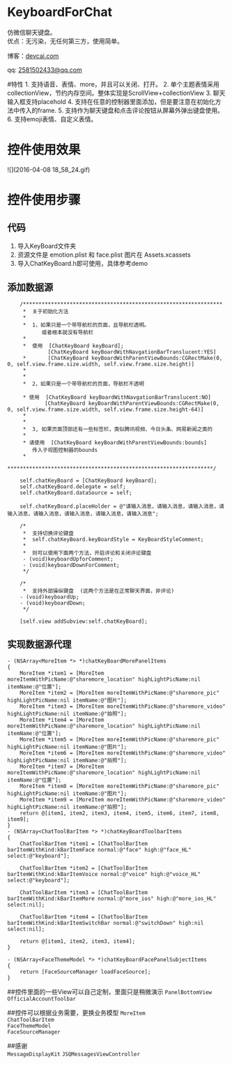 # KeyboardForChat
仿微信聊天键盘。  
优点：无污染，无任何第三方，使用简单。

博客：[devcai.com](http://devcai.com)  

  qq: 2581502433@qq.com
  
#特性
	1.	支持语音、表情、more，并且可以关闭、打开。
	2.	单个主题表情采用collectionView，节约内存空间。整体实现是ScrollView+collectionView
	3.	聊天输入框支持placehold
	4.	支持在任意的控制器里面添加，但是要注意在初始化方法中传入的frame.
	5.	支持作为聊天键盘和点击评论按钮从屏幕外弹出键盘使用。
  6.  支持emoji表情、自定义表情。

# 控件使用效果
![](2016-04-08 18_58_24.gif)

# 控件使用步骤

## 代码
1. 导入KeyBoard文件夹  
2. 资源文件是 emotion.plist 和 face.plist 图片在 Assets.xcassets
3. 导入ChatKeyBoard.h即可使用，具体参考demo

## 添加数据源
```objc
    /****************************************************************
     *  关于初始化方法
     *
     *  1，如果只是一个带导航栏的页面，且导航栏透明。
           或者根本就没有导航栏
     *
     *  使用  [ChatKeyBoard keyBoard]; 
             [ChatKeyBoard keyBoardWithNavgationBarTranslucent:YES]
     *       [ChatKeyBoard keyBoardWithParentViewBounds:CGRectMake(0, 0, self.view.frame.size.width, self.view.frame.size.height)]
     *
     *
     *  2，如果只是一个带导航栏的页面，导航栏不透明
     
     * 使用  [ChatKeyBoard keyBoardWithNavgationBarTranslucent:NO]
            [ChatKeyBoard keyBoardWithParentViewBounds:CGRectMake(0, 0, self.view.frame.size.width, self.view.frame.size.height-64)]
     *
     *
     *  3, 如果页面顶部还有一些标签栏，类似腾讯视频、今日头条、网易新闻之类的
     *
     * 请使用  [ChatKeyBoard keyBoardWithParentViewBounds:bounds]
        传入子视图控制器的bounds
     *
     ******************************************************************/

    self.chatKeyBoard = [ChatKeyBoard keyBoard];
    self.chatKeyBoard.delegate = self;
    self.chatKeyBoard.dataSource = self;
    
    self.chatKeyBoard.placeHolder = @"请输入消息，请输入消息，请输入消息，请输入消息，请输入消息，请输入消息，请输入消息，请输入消息";
    
    /*
     *  支持切换评论键盘
     *  self.chatKeyBoard.keyBoardStyle = KeyBoardStyleComment;
     *
     *  则可以使用下面两个方法，开启评论和关闭评论键盘
     - (void)keyboardUpforComment;
     - (void)keyboardDownForComment;
     */
     
    /*
     *  支持外部操纵键盘  (这两个方法是在正常聊天界面，非评论)
    - (void)keyboardUp;
    - (void)keyboardDown;
     */
    
    [self.view addSubview:self.chatKeyBoard];
```

## 实现数据源代理
```objc
- (NSArray<MoreItem *> *)chatKeyBoardMorePanelItems
{
    MoreItem *item1 = [MoreItem moreItemWithPicName:@"sharemore_location" highLightPicName:nil itemName:@"位置"];
    MoreItem *item2 = [MoreItem moreItemWithPicName:@"sharemore_pic" highLightPicName:nil itemName:@"图片"];
    MoreItem *item3 = [MoreItem moreItemWithPicName:@"sharemore_video" highLightPicName:nil itemName:@"拍照"];
    MoreItem *item4 = [MoreItem moreItemWithPicName:@"sharemore_location" highLightPicName:nil itemName:@"位置"];
    MoreItem *item5 = [MoreItem moreItemWithPicName:@"sharemore_pic" highLightPicName:nil itemName:@"图片"];
    MoreItem *item6 = [MoreItem moreItemWithPicName:@"sharemore_video" highLightPicName:nil itemName:@"拍照"];
    MoreItem *item7 = [MoreItem moreItemWithPicName:@"sharemore_location" highLightPicName:nil itemName:@"位置"];
    MoreItem *item8 = [MoreItem moreItemWithPicName:@"sharemore_pic" highLightPicName:nil itemName:@"图片"];
    MoreItem *item9 = [MoreItem moreItemWithPicName:@"sharemore_video" highLightPicName:nil itemName:@"拍照"];
    return @[item1, item2, item3, item4, item5, item6, item7, item8, item9];
}
- (NSArray<ChatToolBarItem *> *)chatKeyBoardToolbarItems
{
    ChatToolBarItem *item1 = [ChatToolBarItem barItemWithKind:kBarItemFace normal:@"face" high:@"face_HL" select:@"keyboard"];
    
    ChatToolBarItem *item2 = [ChatToolBarItem barItemWithKind:kBarItemVoice normal:@"voice" high:@"voice_HL" select:@"keyboard"];
    
    ChatToolBarItem *item3 = [ChatToolBarItem barItemWithKind:kBarItemMore normal:@"more_ios" high:@"more_ios_HL" select:nil];
    
    ChatToolBarItem *item4 = [ChatToolBarItem barItemWithKind:kBarItemSwitchBar normal:@"switchDown" high:nil select:nil];
    
    return @[item1, item2, item3, item4];
}

- (NSArray<FaceThemeModel *> *)chatKeyBoardFacePanelSubjectItems
{
    return [FaceSourceManager loadFaceSource];
}
```

##控件里面的一些View可以自己定制，里面只是稍微演示
`PanelBottomView`
`OfficialAccountToolbar`

##控件可以根据业务需要，更换业务模型
`MoreItem`  
`ChatToolBarItem`  
`FaceThemeModel`   
`FaceSourceManager`   

##感谢  
`MessageDisplayKit`
`JSQMessagesViewController`
